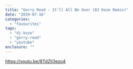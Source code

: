 ```yaml
---
title: "Gerry Read - It'll All Be Over (DJ Koze Remix)"
date: "2019-07-16"
categories: 
  - "favourites"
tags: 
  - "dj-koze"
  - "gerry-read"
  - "youtube"
enclosure: ""
---
```


https://youtu.be/8TdZIj3ezo4
